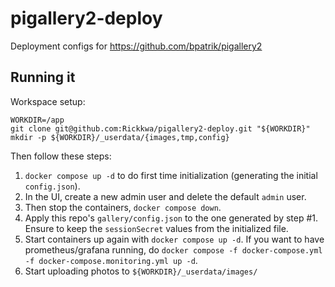 # pigallery2-deploy
Deployment configs for https://github.com/bpatrik/pigallery2


## Running it

Workspace setup:

```shell
WORKDIR=/app
git clone git@github.com:Rickkwa/pigallery2-deploy.git "${WORKDIR}"
mkdir -p ${WORKDIR}/_userdata/{images,tmp,config}
```

Then follow these steps:

1. `docker compose up -d` to do first time initialization (generating the initial `config.json`).
1. In the UI, create a new admin user and delete the default `admin` user.
1. Then stop the containers, `docker compose down`.
1. Apply this repo's `gallery/config.json` to the one generated by step #1. Ensure to keep the `sessionSecret` values from the initialized file.
1. Start containers up again with `docker compose up -d`. If you want to have prometheus/grafana running, do `docker compose -f docker-compose.yml -f docker-compose.monitoring.yml up -d`.
1. Start uploading photos to `${WORKDIR}/_userdata/images/`
